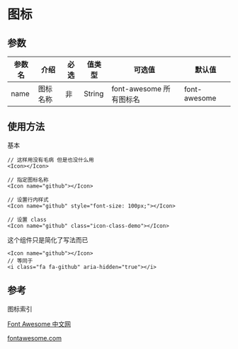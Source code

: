 # 图标

## 参数

| 参数名 | 介绍 | 必选 | 值类型 | 可选值 | 默认值 |
| --- | --- | --- | --- | --- | --- |
| name | 图标名称 | 非 | String | font-awesome 所有图标名 | font-awesome |

## 使用方法

基本

``` vue
// 这样用没有毛病 但是也没什么用
<Icon></Icon>

// 指定图标名称
<Icon name="github"></Icon>

// 设置行内样式
<Icon name="github" style="font-size: 100px;"></Icon>

// 设置 class
<Icon name="github" class="icon-class-demo"></Icon>
```

这个组件只是简化了写法而已

``` vue
<Icon name="github"></Icon>
// 等同于
<i class="fa fa-github" aria-hidden="true"></i>
```

## 参考

图标索引

[Font Awesome 中文网](http://www.fontawesome.com.cn/faicons/)

[fontawesome.com](https://fontawesome.com/icons?d=gallery)